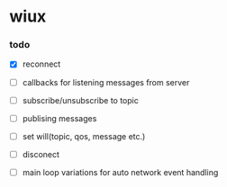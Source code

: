 # wiux

### todo
- [X] reconnect
- [ ] callbacks for listening messages from server
- [ ] subscribe/unsubscribe to topic
- [ ] publising messages
- [ ] set will(topic, qos, message etc.)
- [ ] disconect
- [ ] main loop variations for auto network event handling

